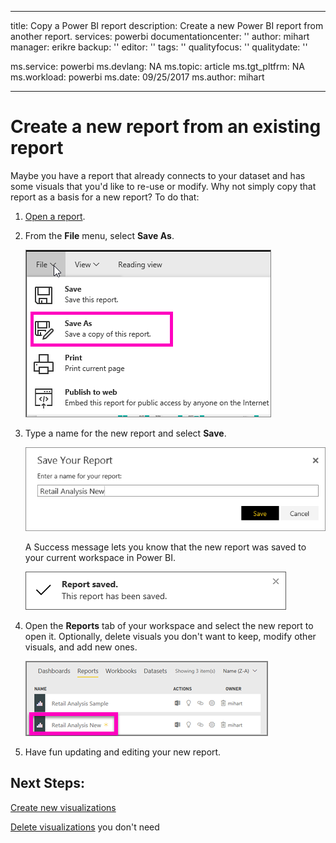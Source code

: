
---
title: Copy a Power BI report
description: Create a new Power BI report from another report.
services: powerbi
documentationcenter: ''
author: mihart
manager: erikre
backup: ''
editor: ''
tags: ''
qualityfocus: ''
qualitydate: ''

ms.service: powerbi
ms.devlang: NA
ms.topic: article
ms.tgt_pltfrm: NA
ms.workload: powerbi
ms.date: 09/25/2017
ms.author: mihart

---
# Create a new report from an existing report
Maybe you have a report that already connects to your dataset and has some visuals that you'd like to re-use or modify.  Why not simply copy that report as a basis for a new report?  To do that:

1. [Open a report](powerbi-service-open-a-report-in-reading-view.md).
2. From the **File** menu, select **Save As**.
   
   ![](media/powerbi-service-create-a-new-report/powerbi-save-as.png)
3. Type a name for the new report and select **Save**.
   
   ![](media/powerbi-service-create-a-new-report/SaveReport.png)
   
   A Success message lets you know that the new report was saved to your current workspace in Power BI.
   
   ![](media/powerbi-service-create-a-new-report/saveSuccess1.png)
4. Open the **Reports** tab of your workspace and select the new report to open it. Optionally, delete visuals you don't want to keep, modify other visuals, and add new ones.
   
   ![](media/powerbi-service-copy-a-report/power-bi-workspace.png)
5. Have fun updating and editing your new report.

## Next Steps:
[Create new visualizations](power-bi-report-add-visualizations-ii.md)

[Delete visualizations](powerbi-service-delete.md) you don't need

